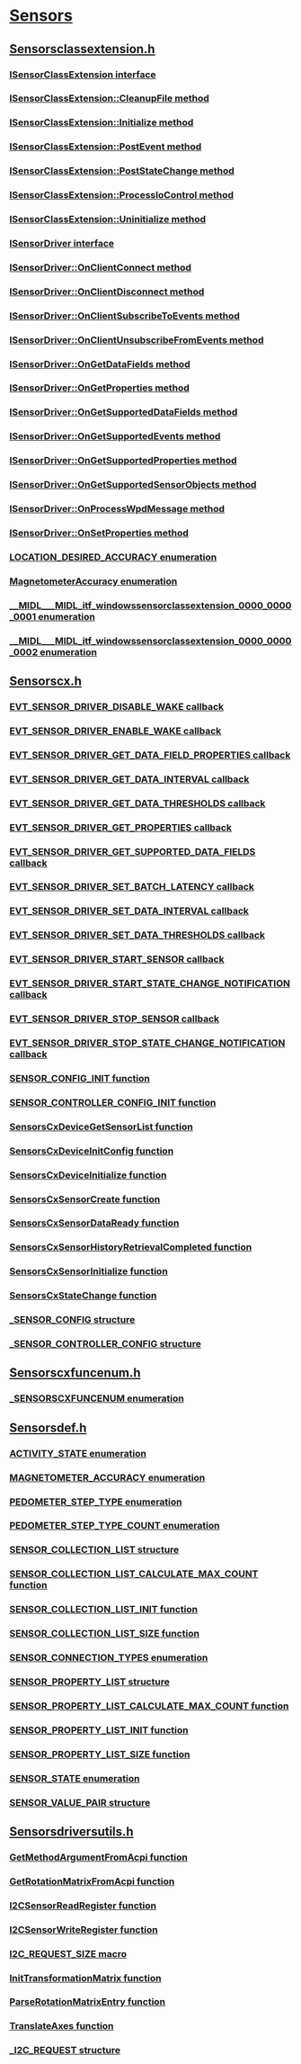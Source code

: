 # [Sensors](index.md)
## [Sensorsclassextension.h](../sensorsclassextension/index.md)
### [ISensorClassExtension interface](../sensorsclassextension/nn-sensorsclassextension-isensorclassextension.md)
### [ISensorClassExtension::CleanupFile method](../sensorsclassextension/nf-sensorsclassextension-isensorclassextension-cleanupfile.md)
### [ISensorClassExtension::Initialize method](../sensorsclassextension/nf-sensorsclassextension-isensorclassextension-initialize.md)
### [ISensorClassExtension::PostEvent method](../sensorsclassextension/nf-sensorsclassextension-isensorclassextension-postevent.md)
### [ISensorClassExtension::PostStateChange method](../sensorsclassextension/nf-sensorsclassextension-isensorclassextension-poststatechange.md)
### [ISensorClassExtension::ProcessIoControl method](../sensorsclassextension/nf-sensorsclassextension-isensorclassextension-processiocontrol.md)
### [ISensorClassExtension::Uninitialize method](../sensorsclassextension/nf-sensorsclassextension-isensorclassextension-uninitialize.md)
### [ISensorDriver interface](../sensorsclassextension/nn-sensorsclassextension-isensordriver.md)
### [ISensorDriver::OnClientConnect method](../sensorsclassextension/nf-sensorsclassextension-isensordriver-onclientconnect.md)
### [ISensorDriver::OnClientDisconnect method](../sensorsclassextension/nf-sensorsclassextension-isensordriver-onclientdisconnect.md)
### [ISensorDriver::OnClientSubscribeToEvents method](../sensorsclassextension/nf-sensorsclassextension-isensordriver-onclientsubscribetoevents.md)
### [ISensorDriver::OnClientUnsubscribeFromEvents method](../sensorsclassextension/nf-sensorsclassextension-isensordriver-onclientunsubscribefromevents.md)
### [ISensorDriver::OnGetDataFields method](../sensorsclassextension/nf-sensorsclassextension-isensordriver-ongetdatafields.md)
### [ISensorDriver::OnGetProperties method](../sensorsclassextension/nf-sensorsclassextension-isensordriver-ongetproperties.md)
### [ISensorDriver::OnGetSupportedDataFields method](../sensorsclassextension/nf-sensorsclassextension-isensordriver-ongetsupporteddatafields.md)
### [ISensorDriver::OnGetSupportedEvents method](../sensorsclassextension/nf-sensorsclassextension-isensordriver-ongetsupportedevents.md)
### [ISensorDriver::OnGetSupportedProperties method](../sensorsclassextension/nf-sensorsclassextension-isensordriver-ongetsupportedproperties.md)
### [ISensorDriver::OnGetSupportedSensorObjects method](../sensorsclassextension/nf-sensorsclassextension-isensordriver-ongetsupportedsensorobjects.md)
### [ISensorDriver::OnProcessWpdMessage method](../sensorsclassextension/nf-sensorsclassextension-isensordriver-onprocesswpdmessage.md)
### [ISensorDriver::OnSetProperties method](../sensorsclassextension/nf-sensorsclassextension-isensordriver-onsetproperties.md)
### [LOCATION_DESIRED_ACCURACY enumeration](../sensorsclassextension/ne-sensorsclassextension-location_desired_accuracy.md)
### [MagnetometerAccuracy enumeration](../sensorsclassextension/ne-sensorsclassextension-magnetometeraccuracy.md)
### [__MIDL___MIDL_itf_windowssensorclassextension_0000_0000_0001 enumeration](../sensorsclassextension/ne-sensorsclassextension-__midl___midl_itf_windowssensorclassextension_0000_0000_0001.md)
### [__MIDL___MIDL_itf_windowssensorclassextension_0000_0000_0002 enumeration](../sensorsclassextension/ne-sensorsclassextension-__midl___midl_itf_windowssensorclassextension_0000_0000_0002.md)
## [Sensorscx.h](../sensorscx/index.md)
### [EVT_SENSOR_DRIVER_DISABLE_WAKE callback](../sensorscx/nc-sensorscx-evt_sensor_driver_disable_wake.md)
### [EVT_SENSOR_DRIVER_ENABLE_WAKE callback](../sensorscx/nc-sensorscx-evt_sensor_driver_enable_wake.md)
### [EVT_SENSOR_DRIVER_GET_DATA_FIELD_PROPERTIES callback](../sensorscx/nc-sensorscx-evt_sensor_driver_get_data_field_properties.md)
### [EVT_SENSOR_DRIVER_GET_DATA_INTERVAL callback](../sensorscx/nc-sensorscx-evt_sensor_driver_get_data_interval.md)
### [EVT_SENSOR_DRIVER_GET_DATA_THRESHOLDS callback](../sensorscx/nc-sensorscx-evt_sensor_driver_get_data_thresholds.md)
### [EVT_SENSOR_DRIVER_GET_PROPERTIES callback](../sensorscx/nc-sensorscx-evt_sensor_driver_get_properties.md)
### [EVT_SENSOR_DRIVER_GET_SUPPORTED_DATA_FIELDS callback](../sensorscx/nc-sensorscx-evt_sensor_driver_get_supported_data_fields.md)
### [EVT_SENSOR_DRIVER_SET_BATCH_LATENCY callback](../sensorscx/nc-sensorscx-evt_sensor_driver_set_batch_latency.md)
### [EVT_SENSOR_DRIVER_SET_DATA_INTERVAL callback](../sensorscx/nc-sensorscx-evt_sensor_driver_set_data_interval.md)
### [EVT_SENSOR_DRIVER_SET_DATA_THRESHOLDS callback](../sensorscx/nc-sensorscx-evt_sensor_driver_set_data_thresholds.md)
### [EVT_SENSOR_DRIVER_START_SENSOR callback](../sensorscx/nc-sensorscx-evt_sensor_driver_start_sensor.md)
### [EVT_SENSOR_DRIVER_START_STATE_CHANGE_NOTIFICATION callback](../sensorscx/nc-sensorscx-evt_sensor_driver_start_state_change_notification.md)
### [EVT_SENSOR_DRIVER_STOP_SENSOR callback](../sensorscx/nc-sensorscx-evt_sensor_driver_stop_sensor.md)
### [EVT_SENSOR_DRIVER_STOP_STATE_CHANGE_NOTIFICATION callback](../sensorscx/nc-sensorscx-evt_sensor_driver_stop_state_change_notification.md)
### [SENSOR_CONFIG_INIT function](../sensorscx/nf-sensorscx-sensor_config_init.md)
### [SENSOR_CONTROLLER_CONFIG_INIT function](../sensorscx/nf-sensorscx-sensor_controller_config_init.md)
### [SensorsCxDeviceGetSensorList function](../sensorscx/nf-sensorscx-sensorscxdevicegetsensorlist.md)
### [SensorsCxDeviceInitConfig function](../sensorscx/nf-sensorscx-sensorscxdeviceinitconfig.md)
### [SensorsCxDeviceInitialize function](../sensorscx/nf-sensorscx-sensorscxdeviceinitialize.md)
### [SensorsCxSensorCreate function](../sensorscx/nf-sensorscx-sensorscxsensorcreate.md)
### [SensorsCxSensorDataReady function](../sensorscx/nf-sensorscx-sensorscxsensordataready.md)
### [SensorsCxSensorHistoryRetrievalCompleted function](../sensorscx/nf-sensorscx-sensorscxsensorhistoryretrievalcompleted.md)
### [SensorsCxSensorInitialize function](../sensorscx/nf-sensorscx-sensorscxsensorinitialize.md)
### [SensorsCxStateChange function](../sensorscx/nf-sensorscx-sensorscxstatechange.md)
### [_SENSOR_CONFIG structure](../sensorscx/ns-sensorscx-_sensor_config.md)
### [_SENSOR_CONTROLLER_CONFIG structure](../sensorscx/ns-sensorscx-_sensor_controller_config.md)
## [Sensorscxfuncenum.h](../sensorscxfuncenum/index.md)
### [_SENSORSCXFUNCENUM enumeration](../sensorscxfuncenum/ne-sensorscxfuncenum-_sensorscxfuncenum.md)
## [Sensorsdef.h](../sensorsdef/index.md)
### [ACTIVITY_STATE enumeration](../sensorsdef/ne-sensorsdef-activity_state.md)
### [MAGNETOMETER_ACCURACY enumeration](../sensorsdef/ne-sensorsdef-magnetometer_accuracy.md)
### [PEDOMETER_STEP_TYPE enumeration](../sensorsdef/ne-sensorsdef-pedometer_step_type.md)
### [PEDOMETER_STEP_TYPE_COUNT enumeration](../sensorsdef/ne-sensorsdef-pedometer_step_type_count.md)
### [SENSOR_COLLECTION_LIST structure](../sensorsdef/ns-sensorsdef-sensor_collection_list.md)
### [SENSOR_COLLECTION_LIST_CALCULATE_MAX_COUNT function](../sensorsdef/nf-sensorsdef-sensor_collection_list_calculate_max_count.md)
### [SENSOR_COLLECTION_LIST_INIT function](../sensorsdef/nf-sensorsdef-sensor_collection_list_init.md)
### [SENSOR_COLLECTION_LIST_SIZE function](../sensorsdef/nf-sensorsdef-sensor_collection_list_size.md)
### [SENSOR_CONNECTION_TYPES enumeration](../sensorsdef/ne-sensorsdef-sensor_connection_types.md)
### [SENSOR_PROPERTY_LIST structure](../sensorsdef/ns-sensorsdef-sensor_property_list.md)
### [SENSOR_PROPERTY_LIST_CALCULATE_MAX_COUNT function](../sensorsdef/nf-sensorsdef-sensor_property_list_calculate_max_count.md)
### [SENSOR_PROPERTY_LIST_INIT function](../sensorsdef/nf-sensorsdef-sensor_property_list_init.md)
### [SENSOR_PROPERTY_LIST_SIZE function](../sensorsdef/nf-sensorsdef-sensor_property_list_size.md)
### [SENSOR_STATE enumeration](../sensorsdef/ne-sensorsdef-sensor_state.md)
### [SENSOR_VALUE_PAIR structure](../sensorsdef/ns-sensorsdef-sensor_value_pair.md)
## [Sensorsdriversutils.h](../sensorsdriversutils/index.md)
### [GetMethodArgumentFromAcpi function](../sensorsdriversutils/nf-sensorsdriversutils-getmethodargumentfromacpi.md)
### [GetRotationMatrixFromAcpi function](../sensorsdriversutils/nf-sensorsdriversutils-getrotationmatrixfromacpi.md)
### [I2CSensorReadRegister function](../sensorsdriversutils/nf-sensorsdriversutils-i2csensorreadregister.md)
### [I2CSensorWriteRegister function](../sensorsdriversutils/nf-sensorsdriversutils-i2csensorwriteregister.md)
### [I2C_REQUEST_SIZE macro](../sensorsdriversutils/nf-sensorsdriversutils-i2c_request_size.md)
### [InitTransformationMatrix function](../sensorsdriversutils/nf-sensorsdriversutils-inittransformationmatrix.md)
### [ParseRotationMatrixEntry function](../sensorsdriversutils/nf-sensorsdriversutils-parserotationmatrixentry.md)
### [TranslateAxes function](../sensorsdriversutils/nf-sensorsdriversutils-translateaxes.md)
### [_I2C_REQUEST structure](../sensorsdriversutils/ns-sensorsdriversutils-_i2c_request.md)
